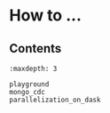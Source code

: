 # How to ...

## Contents

```{toctree}
:maxdepth: 3

playground
mongo_cdc
parallelization_on_dask
```